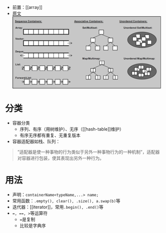 - 前置：[[array]]
- [原文](https://oiwiki.org/lang/csl/container/)
![](intro.png)
# 分类
- 容器分类
  - 序列、有序（用树维护）、无序（[[hash-table]]维护）
  - 有序无序都有重复、无重复版本
- 容器适配器如栈、队列：
> ”适配器是使一种事物的行为类似于另外一种事物行为的一种机制”，适配器对容器进行包装，使其表现出另外一种行为。

# 用法
- 声明：`containerName<typeName,...> name;`
- 常用函数：`.empty(), clear(), .size(), a.swap(b)`等
- 迭代器：[[iterator]]，常用`.begin(), .end()`等
- `=, ==, >`等运算符
  - `=`是复制
  - 比较是字典序